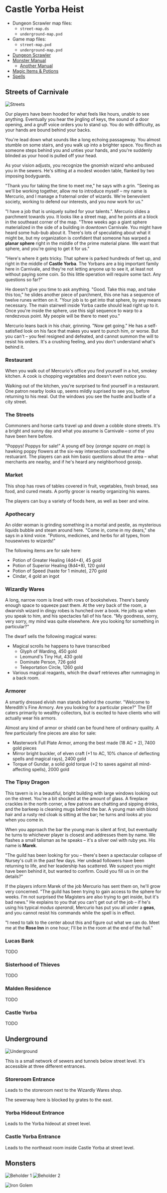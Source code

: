 Castle Yorba Heist
==================

* Dungeon Scrawler map files: 
  * `street-map.ds`
  * `underground-map.pxd`
* Game map files:
  * `street-map.pxd`
  * `underground-map.pxd`
* [Dungeon Scrawler](https://probabletrain.itch.io/dungeon-scrawl)
* [Monster Manual](https://donjon.bin.sh/5e/monsters/)
  * [Another Manual](https://dnd-5e.herokuapp.com/monsters/)
* [Magic Items & Potions](https://donjon.bin.sh/5e/magic_items/)
* [Spells](https://colinmarc.com/dndspells/)

Streets of Carnivale
--------------------

![Streets](./street-map-labeled.png)

Our players have been hooded for what feels like hours, unable to see anything. Eventually you hear the jingling of keys, the sound of a door opening, and a gruff voice orders you to stand up. You do with difficulty, as your hands are bound behind your backs.

You're lead down what sounds like a long echoing passageway. You almost stumble on some stairs, and you walk up into a brighter space. You flinch as someone steps behind you and unties your hands, and you're suddenly blinded as your hood is pulled off your head.

As your vision adjusts, you recognize the gnomish wizard who ambused you in the sewers. He's sitting at a modest wooden table, flanked by two imposing bodyguards.

"Thank you for taking the time to meet me," he says with a grin. "Seeing as we'll be working together, allow me to introduce myself – my name is Mercurio, and I manage a fraternal order of wizards. We're benevolent society, working to defend our interests, and you now work for us."

"I have a job that is uniquely suited for your talents.". Mercurio slides a parchment towards you. It looks like a street map, and he points at a block in the southeast corner of the map. "Three weeks ago a giant sphere materialized in the side of a building in downtown Carnivale. You might have heard some hub-bub about it. There's lots of speculating about what it might be, but my organization is confident that someone has warped a __planar sphere__ right in the middle of the prime material plane. We want that sphere, and you're going to get it for us."

"Here's where it gets tricky. That sphere is parked hundreds of feet up, and right in the middle of __Castle Yorba__. The Yorbans are a big important family here in Carnivale, and they're not letting anyone up to see it, at least not without paying some coin. So this little operation will require some tact. Any questions so far?"

He doesn't give you time to ask anything. "Good. Take this map, and take this too," he slides another piece of parchment, this one has a sequence of twelve runes written on it. "Your job is to get into that sphere, by any means necessary. The main stairwell inside Yorba castle should lead right up to it. Once you're inside the sphere, use this sigil sequence to warp to a rendezvous point. My people will be there to meet you."

Mercurio leans back in his chair, grinning. "Now get going." He has a self-satisfied look on his face that makes you want to punch him, or worse. But you can't – you feel resigned and defeated, and cannot summon the will to resist his orders. It's a crushing feeling, and you don't understand what's behind it.

### Restaurant

When you walk out of Mercurio's office you find yourself in a hot, smokey kitchen. A cook is chopping vegetables and doesn't even notice you. 

Walking out of the kitchen, you're surprised to find yourself in a restaurant. One patron nearby looks up, seems mildly suprised to see you, before returning to his meal. Out the  windows you see the hustle and bustle of a city street.

### The Streets

Commoners and horse carts travel up and down a cobble stone streets. It's a bright and sunny day and what you assume is Carnivale – some of you have been here before.

"Poppys! Poppys for sale!" A young elf boy (_orange square on map_) is hawking poppy flowers at the six-way intersection southwest of the restuarant. The players can ask him basic questions about the area – what merchants are nearby, and if he's heard any neighborhood gossip.

### Market

This shop has rows of tables covered in fruit, vegetables, fresh bread, sea food, and cured meats. A portly grocer is nearby organizing his wares.

The players can buy a variety of foods here, as well as beer and wine.

### Apothecary

An older woman is grinding something in a mortal and pestle, as mysterious liquids bubble and steam around here. "Come in, come in my dears," she says in a kind voice. "Potions, medicines, and herbs for all types, from housewives to wizards!"

The following items are for sale here:

* Potion of Greater Healing (4d4+4), 45 gold
* Potion of Superior Healing (8d4+8), 120 gold
* Potion of Speed (haste for 1 minute), 270 gold
* Cindar, 4 gold an ingot

### Wizardly Wares

A long, narrow room is lined with rows of bookshelves. There's barely enough space to squeeze past them. At the very back of the room, a dwarvish wizard in dingy robes is hunched over a book. He jolts up when you speak to him, and his spectacles fall of his face. "My goodness, sorry, very sorry, my mind was quite elsewhere. Are you looking for something in particular?"

The dwarf sells the following magical wares:

* Magical scrolls he happens to have transcribed
  * Glyph of Warding, 450 gold
  * Leomund's Tiny Hut, 430 gold
  * Dominate Person, 726 gold
  * Teleportation Circle, 1260 gold
* Various magical reagants, which the dwarf retrieves after rummaging in a back room.

### Armorer

A smartly dressed elvish man stands behind the counter. "Welcome to Meredith's Fine Armory. Are you looking for a particular piece?" The Elf caters primarily to wealthy collectors, but is excited to have clients who will actually wear his armors.

Almost any kind of armor or shield can be found here of ordinary quality. A few particularly fine pieces are also for sale:

* Masterwork Full Plate Armor, among the best made (18 AC + 2), 7400 gold pieces
* Mirror bright buckler, of elven craft (+1 to AC, 10% chance of deflecting spells and magical rays), 2400 gold
* Torque of Gundar, a solid gold torque (+2 to saves against all mind-affecting spells), 2000 gold

### The Tipsy Dragon

This tavern is in a beautiful, bright building with large windows looking out on the street. You're a bit shocked at the amount of glass. A fireplace crackles in the north corner, a few patrons are chatting and sipping drinks, and the barkeep is cleaning mugs behind the bar. A young man with blond hair and a rusty red cloak is sitting at the bar; he turns and looks at you when you come in.

When you approach the bar the young man is silent at first, but eventually he turns to whichever player is closest and addresses them by name. We flashes a small talisman as he speaks – it's a silver owl with ruby yes. His name is __Marek__.

"The guild has been looking for you – there's been a spectacular collapse of Nursey's cult in the past few days. Her undead followers have been returning to life, and her leadership has scattered. We suspect you might have been behind it, but wanted to confirm. Could you fill us in on the details?"

If the players inform Marek of the job Mercurio has sent them on, he'll grow very concerned. "The guild has been trying to gain access to the sphere for weeks. I'm not surprised the Magisters are also trying to get inside, but it's bad news." He explains to you that you can't get out of the job – if he's using his typical _modus operandi_, Mercurio has put you all under a __geas__, and you cannot resist his commands while the spell is in effect.

"I need to talk to the center about this and figure out what we can do. Meet me at the __Rose Inn__ in one hour; I'll be in the room at the end of the hall."

### Lucas Bank

TODO

### Sisterhood of Thieves

TODO

### Malden Residence

TODO

### Castle Yorba

TODO

Underground
-----------

![Underground](./underground-map-labeled.png)

This is a small network of sewers and tunnels below street level. It's accessible at three different entrances.

### Storeroom Entrance

Leads to the storeroom next to the Wizardly Wares shop.

The sewerway here is blocked by grates to the east.

### Yorba Hideout Entrance

Leads to the Yorba hideout at street level.

### Castle Yorba Entrance

Leads to the northeast room inside Castle Yorba at street level.

Monsters
--------

![Beholder 1](./monsters/beholder-1.png)
![Beholder 2](./monsters/beholder-2.png)

![Iron Golem](./monsters/iron-golem.png)